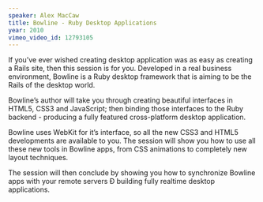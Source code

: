 ```yaml
---
speaker: Alex MacCaw
title: Bowline - Ruby Desktop Applications
year: 2010
vimeo_video_id: 12793105
---
```


If you’ve ever wished creating desktop application was as easy as creating a Rails site, then this session is for you. Developed in a real business environment, Bowline is a Ruby desktop framework that is aiming to be the Rails of the desktop world.

Bowline’s author will take you through creating beautiful interfaces in HTML5, CSS3 and JavaScript; then binding those interfaces to the Ruby backend - producing a fully featured cross-platform desktop application.

Bowline uses WebKit for it’s interface, so all the new CSS3 and HTML5 developments are available to you. The session will show you how to use all these new tools in Bowline apps, from CSS animations to completely new layout techniques.

The session will then conclude by showing you how to synchronize Bowline apps with your remote servers Ð building fully realtime desktop applications.
